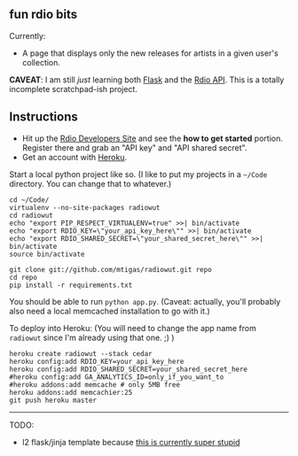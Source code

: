 ## fun rdio bits

Currently:

* A page that displays only the new releases for artists in a given user's
  collection.

**CAVEAT**: I am still *just* learning both [Flask](http://flask.pocoo.org/)
and the [Rdio API](http://developer.rdio.com/). This is a totally incomplete
scratchpad-ish project.

## Instructions

* Hit up the [Rdio Developers Site](http://developer.rdio.com/) and see the
  **how to get started** portion. Register there and grab an "API key" and
  "API shared secret".
* Get an account with [Heroku](https://www.heroku.com/).

Start a local python project like so. (I like to put my projects in a `~/Code`
directory. You can change that to whatever.)

    cd ~/Code/
    virtualenv --no-site-packages radiowut
    cd radiowut
    echo "export PIP_RESPECT_VIRTUALENV=true" >>| bin/activate
    echo "export RDIO_KEY=\"your_api_key_here\"" >>| bin/activate
    echo "export RDIO_SHARED_SECRET=\"your_shared_secret_here\"" >>| bin/activate
    source bin/activate

    git clone git://github.com/mtigas/radiowut.git repo
    cd repo
    pip install -r requirements.txt

You should be able to run `python app.py`. (Caveat: actually, you'll probably
also need a local memcached installation to go with it.)

To deploy into Heroku: (You will need to change the app name from `radiowut`
since I'm already using that one. ;) )

    heroku create radiowut --stack cedar
    heroku config:add RDIO_KEY=your_api_key_here
    heroku config:add RDIO_SHARED_SECRET=your_shared_secret_here
    #heroku config:add GA_ANALYTICS_ID=only_if_you_want_to
    #heroku addons:add memcache # only 5MB free
    heroku addons:add memcachier:25
    git push heroku master

---

TODO:

* l2 flask/jinja template because [this is currently super stupid][dumb]

[dumb]: https://github.com/mtigas/radiowut/blob/master/app.py#L15
